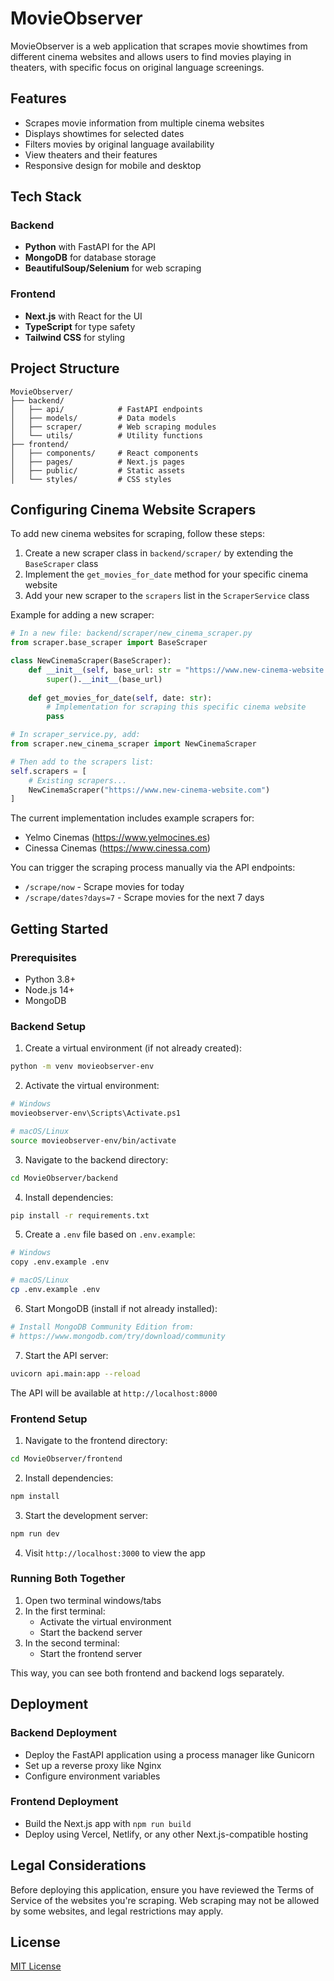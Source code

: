 # MovieObserver

MovieObserver is a web application that scrapes movie showtimes from different cinema websites and allows users to find movies playing in theaters, with specific focus on original language screenings.

## Features

- Scrapes movie information from multiple cinema websites
- Displays showtimes for selected dates
- Filters movies by original language availability
- View theaters and their features
- Responsive design for mobile and desktop

## Tech Stack

### Backend

- **Python** with FastAPI for the API
- **MongoDB** for database storage
- **BeautifulSoup/Selenium** for web scraping

### Frontend

- **Next.js** with React for the UI
- **TypeScript** for type safety
- **Tailwind CSS** for styling

## Project Structure

```
MovieObserver/
├── backend/
│   ├── api/            # FastAPI endpoints
│   ├── models/         # Data models
│   ├── scraper/        # Web scraping modules
│   └── utils/          # Utility functions
├── frontend/
│   ├── components/     # React components
│   ├── pages/          # Next.js pages
│   ├── public/         # Static assets
│   └── styles/         # CSS styles
```

## Configuring Cinema Website Scrapers

To add new cinema websites for scraping, follow these steps:

1. Create a new scraper class in `backend/scraper/` by extending the `BaseScraper` class
2. Implement the `get_movies_for_date` method for your specific cinema website
3. Add your new scraper to the `scrapers` list in the `ScraperService` class

Example for adding a new scraper:

```python
# In a new file: backend/scraper/new_cinema_scraper.py
from scraper.base_scraper import BaseScraper

class NewCinemaScraper(BaseScraper):
    def __init__(self, base_url: str = "https://www.new-cinema-website.com"):
        super().__init__(base_url)
        
    def get_movies_for_date(self, date: str):
        # Implementation for scraping this specific cinema website
        pass

# In scraper_service.py, add:
from scraper.new_cinema_scraper import NewCinemaScraper

# Then add to the scrapers list:
self.scrapers = [
    # Existing scrapers...
    NewCinemaScraper("https://www.new-cinema-website.com")
]
```

The current implementation includes example scrapers for:
- Yelmo Cinemas (https://www.yelmocines.es)
- Cinessa Cinemas (https://www.cinessa.com)

You can trigger the scraping process manually via the API endpoints:
- `/scrape/now` - Scrape movies for today
- `/scrape/dates?days=7` - Scrape movies for the next 7 days

## Getting Started

### Prerequisites

- Python 3.8+
- Node.js 14+
- MongoDB

### Backend Setup

1. Create a virtual environment (if not already created):

```bash
python -m venv movieobserver-env
```

2. Activate the virtual environment:

```bash
# Windows
movieobserver-env\Scripts\Activate.ps1

# macOS/Linux
source movieobserver-env/bin/activate
```

3. Navigate to the backend directory:

```bash
cd MovieObserver/backend
```

4. Install dependencies:

```bash
pip install -r requirements.txt
```

5. Create a `.env` file based on `.env.example`:

```bash
# Windows
copy .env.example .env

# macOS/Linux
cp .env.example .env
```

6. Start MongoDB (install if not already installed):

```bash
# Install MongoDB Community Edition from:
# https://www.mongodb.com/try/download/community
```

7. Start the API server:

```bash
uvicorn api.main:app --reload
```

The API will be available at `http://localhost:8000`

### Frontend Setup

1. Navigate to the frontend directory:

```bash
cd MovieObserver/frontend
```

2. Install dependencies:

```bash
npm install
```

3. Start the development server:

```bash
npm run dev
```

4. Visit `http://localhost:3000` to view the app

### Running Both Together

1. Open two terminal windows/tabs
2. In the first terminal:
   - Activate the virtual environment
   - Start the backend server
3. In the second terminal:
   - Start the frontend server
   
This way, you can see both frontend and backend logs separately.

## Deployment

### Backend Deployment

- Deploy the FastAPI application using a process manager like Gunicorn
- Set up a reverse proxy like Nginx
- Configure environment variables

### Frontend Deployment

- Build the Next.js app with `npm run build`
- Deploy using Vercel, Netlify, or any other Next.js-compatible hosting

## Legal Considerations

Before deploying this application, ensure you have reviewed the Terms of Service of the websites you're scraping. Web scraping may not be allowed by some websites, and legal restrictions may apply.

## License

[MIT License](LICENSE)
